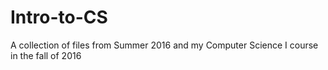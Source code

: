 # Intro-to-CS
A collection of files from Summer 2016 and my Computer Science I course in the fall of 2016
